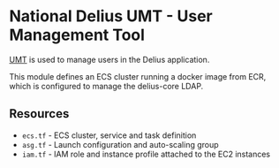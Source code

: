 # National Delius UMT - User Management Tool

[UMT](https://github.com/ministryofjustice/ndelius-um) is used to manage users in the Delius application.

This module defines an ECS cluster running a docker image from ECR, which is configured to manage the delius-core LDAP.

## Resources
* `ecs.tf` - ECS cluster, service and task definition
* `asg.tf` - Launch configuration and auto-scaling group
* `iam.tf` - IAM role and instance profile attached to the EC2 instances